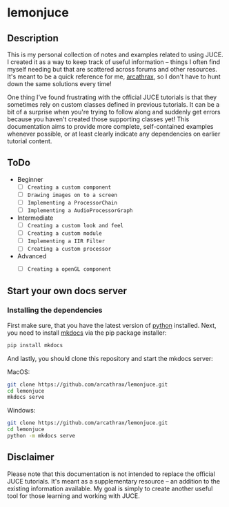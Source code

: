 # lemonjuce
## Description
This is my personal collection of notes and examples related to using JUCE. I created it as a way to keep track of useful information – things I often find myself needing but that are scattered across forums and other resources.  It's meant to be a quick reference for me, [arcathrax](https://github.com/arcathrax), so I don't have to hunt down the same solutions every time!

One thing I’ve found frustrating with the official JUCE tutorials is that they sometimes rely on custom classes defined in previous tutorials. It can be a bit of a surprise when you're trying to follow along and suddenly get errors because you haven't created those supporting classes yet! This documentation aims to provide more complete, self-contained examples whenever possible, or at least clearly indicate any dependencies on earlier tutorial content.

## ToDo
- Beginner
  - [ ] `Creating a custom component`
  - [ ] `Drawing images on to a screen`
  - [ ] `Implementing a ProcessorChain`
  - [ ] `Implementing a AudioProcessorGraph`
- Intermediate
  - [ ] `Creating a custom look and feel`
  - [ ] `Creating a custom module`
  - [ ] `Implementing a IIR Filter`
  - [ ] `Creating a custom processor`
- Advanced
  - [ ] `Creating a openGL component`


## Start your own docs server
### Installing the dependencies
First make sure, that you have the latest version of [python](https://www.python.org/) installed. Next, you need to install [mkdocs](https://www.mkdocs.org) via the pip package installer:

```bash
pip install mkdocs
```

And lastly, you should clone this repository and start the mkdocs server:

MacOS:
```bash
git clone https://github.com/arcathrax/lemonjuce.git
cd lemonjuce
mkdocs serve
```

Windows:
```bash
git clone https://github.com/arcathrax/lemonjuce.git
cd lemonjuce
python -m mkdocs serve
```

## Disclaimer
Please note that this documentation is not intended to replace the official JUCE tutorials. It's meant as a supplementary resource – an addition to the existing information available. My goal is simply to create another useful tool for those learning and working with JUCE.